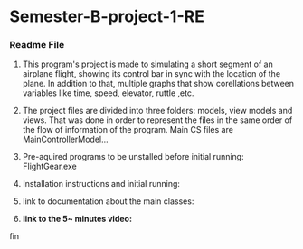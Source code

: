 # Semester-B-project-1-RE
### Readme File

1. This program's project is made to simulating a short segment of an airplane flight, showing its control bar in sync with the location of the plane. In addition to that, multiple graphs that show corellations between variables like time, speed, elevator, ruttle ,etc.

2. The project files are divided into three folders: models, view models and views. That was done in order to represent the files in the same order of the flow of information of the program. Main CS files are MainControllerModel... 
   
3. Pre-aquired programs to be unstalled before initial running: FlightGear.exe

4. Installation instructions and initial running: 

5. link to documentation about the main classes: <add links here>

6. **link to the 5~ minutes video:**
<add link here>

fin
